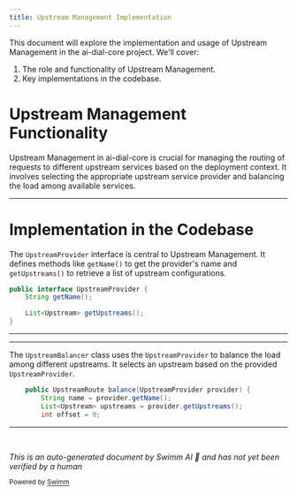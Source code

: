 ```yaml
---
title: Upstream Management Implementation
---
```

This document will explore the implementation and usage of Upstream Management in the ai-dial-core project. We'll cover:

1. The role and functionality of Upstream Management.
2. Key implementations in the codebase.

# Upstream Management Functionality

Upstream Management in ai-dial-core is crucial for managing the routing of requests to different upstream services based on the deployment context. It involves selecting the appropriate upstream service provider and balancing the load among available services.

<SwmSnippet path="/src/main/java/com/epam/aidial/core/upstream/UpstreamProvider.java" line="7">

---

# Implementation in the Codebase

The `UpstreamProvider` interface is central to Upstream Management. It defines methods like `getName()` to get the provider's name and `getUpstreams()` to retrieve a list of upstream configurations.

```java
public interface UpstreamProvider {
    String getName();

    List<Upstream> getUpstreams();
}
```

---

</SwmSnippet>

<SwmSnippet path="/src/main/java/com/epam/aidial/core/upstream/UpstreamBalancer.java" line="16">

---

The `UpstreamBalancer` class uses the `UpstreamProvider` to balance the load among different upstreams. It selects an upstream based on the provided `UpstreamProvider`.

```java
    public UpstreamRoute balance(UpstreamProvider provider) {
        String name = provider.getName();
        List<Upstream> upstreams = provider.getUpstreams();
        int offset = 0;
```

---

</SwmSnippet>

&nbsp;

*This is an auto-generated document by Swimm AI 🌊 and has not yet been verified by a human*

<SwmMeta version="3.0.0" repo-id="Z2l0aHViJTNBJTNBYWktZGlhbC1jb3JlJTNBJTNBc3dpbW1pbw==" repo-name="ai-dial-core"><sup>Powered by [Swimm](/)</sup></SwmMeta>

